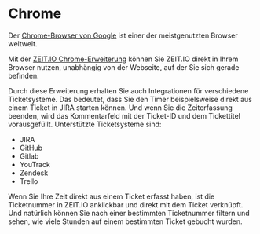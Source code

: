 # Chrome 

Der [Chrome-Browser von Google](https://www.google.com/chrome/) ist einer der meistgenutzten Browser weltweit. 

Mit der [ZEIT.IO Chrome-Erweiterung](https://chromewebstore.google.com/detail/zeitio/pinljemcmnhnngddfbnnpdpelecdonle) 
können Sie ZEIT.IO direkt in Ihrem Browser nutzen, unabhängig von der Webseite, auf der Sie sich gerade befinden.

Durch diese Erweiterung erhalten Sie auch Integrationen für verschiedene Ticketsysteme. 
Das bedeutet, dass Sie den Timer beispielsweise direkt aus einem Ticket in JIRA starten können. 
Und wenn Sie die Zeiterfassung beenden, wird das Kommentarfeld mit der Ticket-ID und dem Tickettitel vorausgefüllt. 
Unterstützte Ticketsysteme sind:

- JIRA
- GitHub
- Gitlab
- YouTrack
- Zendesk
- Trello

Wenn Sie Ihre Zeit direkt aus einem Ticket erfasst haben, ist die Ticketnummer in ZEIT.IO anklickbar und direkt mit dem Ticket verknüpft. 
Und natürlich können Sie nach einer bestimmten Ticketnummer filtern und sehen, wie viele Stunden auf einem bestimmten Ticket gebucht wurden.
